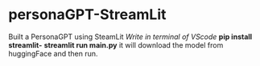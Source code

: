 # personaGPT-StreamLit
Built a PersonaGPT using SteamLit
_Write in terminal of VScode_
**pip install streamlit-**
**streamlit run main.py**
it will download the model from huggingFace and then run.
